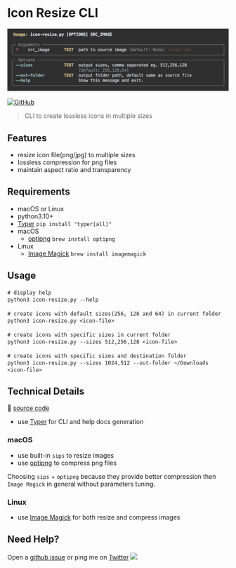 # Icon Resize CLI

![screenshot](screenshot.png)

[![GitHub](https://img.shields.io/github/license/hoishing/icon-resize)](https://opensource.org/licenses/MIT)

> CLI to create lossless icons in multiple sizes

## Features

- resize icon file(png/jpg) to multiple sizes
- lossless compression for png files
- maintain aspect ratio and transparency

## Requirements

- macOS or Linux
- python3.10+
- [Typer][typer] `pip install "typer[all]"`
- macOS
  - [optipng][optipng] `brew install optipng`
- Linux
  - [Image Magick][magick] `brew install imagemagick`

## Usage

```shell
# display help
python3 icon-resize.py --help

# create icons with default sizes(256, 128 and 64) in current folder
python3 icon-resize.py <icon-file>

# create icons with specific sizes in current folder
python3 icon-resize.py --sizes 512,256,128 <icon-file>

# create icons with specific sizes and destination folder
python3 icon-resize.py --sizes 1024,512 --out-folder ~/Downloads <icon-file>
```

## Technical Details

🔗 [source code](https://github.com/hoishing/icon-resize)

- use [Typer][typer] for CLI and help docs generation

### macOS

- use built-in `sips` to resize images
- use [optipng][optipng] to compress png files

Choosing `sips` + `optipng` because they provide better compression then `Image Magick` in general without parameters tuning.

### Linux

- use [Image Magick][magick] for both resize and compress images

## Need Help?

Open a [github issue](https://github.com/hoishing/icon-resize/issues) or ping me on [Twitter](https://twitter.com/hoishing) ![](https://api.iconify.design/logos/twitter.svg?width=20)

[typer]: https://typer.tiangolo.com
[optipng]: https://formulae.brew.sh/formula/optipng
[magick]: https://imagemagick.org
